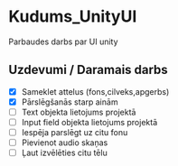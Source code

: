 # Kudums_UnityUI

Parbaudes darbs par UI unity



## Uzdevumi / Daramais darbs

- [X] Sameklet attelus (fons,cilveks,apgerbs)
- [X] Pārslēgšanās starp ainām
- [ ] Text objekta lietojums projektā
- [ ] Input field objekta lietojums projektā
- [ ] Iespēja parslēgt uz citu fonu
- [ ] Pievienot audio skaņas
- [ ] Ļaut izvēlēties citu tēlu
